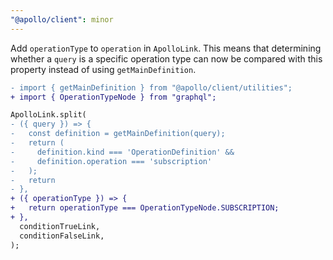 ```yaml
---
"@apollo/client": minor
---
```


Add `operationType` to `operation` in `ApolloLink`. This means that determining whether a `query` is a specific operation type can now be compared with this property instead of using `getMainDefinition`.

```diff
- import { getMainDefinition } from "@apollo/client/utilities";
+ import { OperationTypeNode } from "graphql";

ApolloLink.split(
- ({ query }) => {
-   const definition = getMainDefinition(query);
-   return (
-     definition.kind === 'OperationDefinition' &&
-     definition.operation === 'subscription'
-   );
-   return
- },
+ ({ operationType }) => {
+   return operationType === OperationTypeNode.SUBSCRIPTION;
+ },
  conditionTrueLink,
  conditionFalseLink,
);
```
